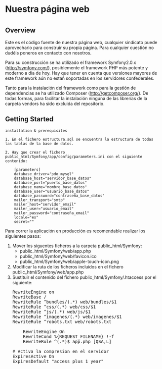 <h1>Nuestra página web<h1>

<h2>Overview</h2>

Este es el código fuente de nuestra página web, cualquier sindicato puede aprovecharlo para construir su propia página. Para cualquier cuestión no dudéis poneros en contacto con nosotros.

Para su construcción se ha utilizado el framework Symfony2.0.x (http://symfony.com/), posiblemente el framework PHP más potente y moderno a día de hoy. Hay que tener en cuenta que versiones mayores de este framework aún no estań soportadas en los servidores confederales.

Tanto para la instalación del framework como para la gestión de dependencias se ha utilizado Composer (http://getcomposer.org/). De todas formas, para facilitar la instalación ninguna de las librerías de la carpeta vendors ha sido excluida del repositorio.

<h2>Getting Started</h2>

    installation & prerequisites
    
    1. En el fichero estructura.sql se encuentra la estructura de todas las tablas de la base de datos.
    
    2. Hay que crear el fichero public_html/Symfony/app/config/parameters.ini con el siguiente contenido:
    
        [parameters]
        database_driver="pdo_mysql"
        database_host="servidor_base_datos"
        database_port="puerto_base_datos"
        database_name="nombre_base_datos"
        database_user="usuario_base_datos"
        database_password="contraseña_base_datos"
        mailer_transport="smtp"
        mailer_host="servidor_email"
        mailer_user="usuario_email"
        mailer_password="contraseña_email"
        locale="es"
        secret=""

Para correr la aplicación en producción es recomendable realizar los siguientes pasos:

<ol>
<li>Mover los siguentes ficheros a la carpeta public_html/Symfony:

<ul>
    <li>public_html/Symfony/web/app.php</li>
    <li>public_html/Symfony/web/favicon.ico</li>
    <li>public_html/Symfony/web/apple-touch-icon.png</li>
</ul>

</li>

<li>Modificar la ruta de los ficheros incluidos en el fichero public_html/Symfony/web/app.php</li>

<li>Sustituir el contenido del fichero public_html/Symfony/.htaccess por el siguiente:

<pre>
RewriteEngine on
RewriteBase /
RewriteRule ^bundles/(.*) web/bundles/$1
RewriteRule ^css/(.*) web/css/$1
RewriteRule ^js/(.*) web/js/$1
RewriteRule ^imagenes/(.*) web/imagenes/$1
RewriteRule ^robots.txt web/robots.txt
<IfModule mod_rewrite.c>
    RewriteEngine On
    RewriteCond %{REQUEST_FILENAME} !-f
    RewriteRule ^(.*)$ app.php [QSA,L]
</IfModule>
# Activa la compresion en el servidor
ExpiresActive On
ExpiresDefault "access plus 1 year"
</pre>
</li>
</ol>
